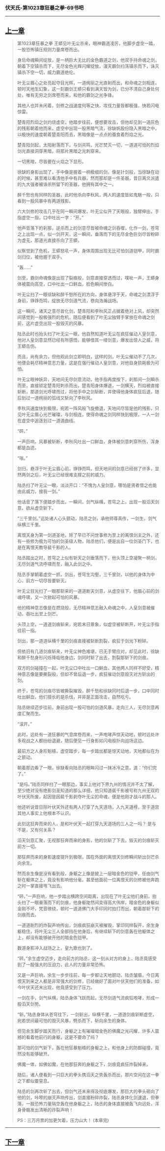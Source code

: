 ### 伏天氏-第1023章狂暴之拳-69书吧

--------
[上一章](./166f97d0cb2bc2c21474eb531967c787.md)
--------


>
>
>
>第1023章狂暴之拳
>王蟒见叶无尘杀来，眼神霸道凌厉，他脚步虚空一踏，一股恐怖镇压规则力量席卷而出。
>
>身后命魂瞬间绽放，是一柄巨大无比的金色霸道之剑，他双手持命魂之剑，朝着下空镇杀而下，无尽金色光辉闪耀绽放，漫天霸剑扫荡镇杀而下，诛灭镇杀下空一切，威力霸道绝伦。
>
>叶无尘眉心之处亮起夺目光辉，一道绚丽之光直射而出，和命魂之剑相连，顿时天地生幻象，这一刻霸剑王蟒只看到满天皆为剑，已分不清自己身处何处，唯有无穷之剑席卷而来，和他的霸剑之光争锋。
>
>其他人也并未闲着，剑修之战速度何等之快，攻伐力量皆都极强，快若闪电惊雷。
>
>楚青阳烈焰之剑灼烧虚空，他踏步往前，便想要攻击，但他却见到一道灰色的残影朝着他而来，虚空中出现一股黑暗气流，徐缺帆股份隐入黑暗之中，以极快的速度朝着楚青阳而去，黑暗像是一点点的蚕食着烈焰之光。
>
>楚青阳剑起，太阳射落而下，与剑共鸣，光芒焚灭一切，一道道可怕的烈焰剑光直接洞穿黑暗，将那片黑暗之光刺穿来。
>
>一切黑暗，尽皆要在火焰之下显形。
>
>徐缺的身影出现了，手中像是握着一柄极细的剑，像是针剑般，当徐缺在动的时候，甚至难以看清他手中有兵器，然而那却是一件圣器，昔日离爻派遣的九大强者被诛杀所留下的圣器，他拥有其中之一。
>
>醉千愁也有同样的圣器，此时他杀向李秋风，两人的速度皆如鬼魅一般，只看到一股风暴中有两道残影。
>
>六大剑修的攻击几乎在同一瞬间爆发，叶无尘似开了天眼般，独臂伸出，手指虚空一指，口中吐出一字：“开。”
>
>他声音落下的刹那，逆杀而上的剑意尽皆被命魂之剑吞噬，化作一剑，苍穹之上出现一点，似一剑开天，这一瞬间，垂落而下的无尽金色巨剑尽皆粉碎为虚无，那道光直接杀向了王蟒。
>
>似察觉到了危机，王蟒怒吼一声，身体周围出现无比可怕剑道铠甲，同时霸剑归位，被他握于双手。
>
>“轰……”
>
>剑至，霸剑命魂像是出现了裂痕般，剑意直接穿透而过，噗呲一声，王蟒身体被震向高空，口中吐出一口鲜血，脸色瞬间惨白。
>
>叶无尘扫了一眼徐缺和醉千愁所在的方向，身体悬浮于天，命魂之剑漂浮于身前，铮铮而鸣，绽放无尽剑道气流，卷向浩瀚战场。
>
>这一瞬间，诸天之意尽皆化剑，楚青阳和李秋风正占据着绝对上风，却突然间感觉到一股极强烈的危机，随后便看到了叶无尘独臂手掌放在命魂之剑前，这片虚空出现一股毁灭的风暴。
>
>陆丞此时也抬头扫了叶无尘一眼，他自然知道叶无尘在疯狂催动人皇剑意，他对人皇剑意显然已经有所感悟，能够借其一缕剑意，爆发出惊人之威，将王蟒击伤。
>
>而且，尚有余力，但他观此剑立即明白，这样的剑，叶无尘催动不了几次，他便会耗尽精神意志力量，这是在强行催动人皇剑意，对他自身损耗极为可怕。
>
>叶无尘眼神妖异，天地间无尽剑意流动，他手指再度按下，刹那间一剑瞬杀而至，直接锁定楚青阳刺杀而出，楚青阳身体爆退，一剑横天，烈焰被直接斩断，那道剑光呼啸而过，将他手中之剑斩断，并使得他身体疯狂后退，随后划过一道绚丽的弧线又斩向了李秋风。
>
>李秋风速度快到极限，宛若一阵风般飞旋撤退，天地间尽皆是他的残影，只见叶无尘眉心光芒璀璨，与剑相连，使得命魂之剑同样快到极限，一人一剑在虚空中追逐划过一道道曲线。
>
>“砰。”
>
>一声巨响，风暴被斩断，李秋风吐出一口鲜血，身体被剑意刺穿所伤，浑身都是血迹。
>
>“嗡。”
>
>剑归，悬浮于叶无尘眉心前，铮铮而鸣，但天地间的剑意已经弱了许多，显然两剑之后，叶无尘已经很难支撑之前的威力。
>
>陆丞扫了叶无尘一眼，淡淡开口：“不愧为人皇剑意，哪怕是贤者借之也能由此威力，接我一剑。”
>
>他话音了落下便踏步而出，一瞬间，剑气纵横，苍穹之上，出现一股滔天剑意，欲从虚空斩下。
>
>“三千里剑。”远处诸人心头颤动，陆丞之剑，承他师尊真传，一剑生，剑气纵横三千里。
>
>离恨天身为第一剑道圣地，除了早已不问世事修为至上的离恨剑主之外，还有一些修为极为可怕的剑圣级人物，陆丞他们，便是出自一位剑圣门下，也是在离恨天教导裴千影的人。
>
>陆丞踏出之时，苍穹之上似有斩天之剑垂落而下，他头顶上空凝聚一柄剑，无尽剑道气流呼啸而至，融入此剑之中。
>
>陆丞手掌朝着虚空一抓，剑出，苍穹生沟壑，三千里剑，以他的身体为中心，前方一切尽皆要斩灭。
>
>叶无尘目光扫了一眼那斩来的一道道断天剑意，从虚空往下，他眉心前的剑魂呼啸，又一次掀起可怕的风暴。
>
>他的精神意志像是在燃烧般，无尽精神意志融入命魂之中，人皇剑意被催动，吞吐出至上剑芒。
>
>头顶上空，一道道剑痕斩来，宛若末日景象，似虚空被斩断开，叶无尘手指往前一指。
>
>剑出，那一道道纵横千里的剑痕直接被斩断割裂，疯狂于剑光下粉碎。
>
>但依旧有几道剑痕斩来，叶无尘神色难堪，已无手臂应对，却见此时，徐缺和醉千愁身形闪烁降临他身边，剑同时斩了出去，割裂那斩下的剑痕。
>
>双方的剑碰撞在一起，叶无尘口中吐出一口鲜血，其他两人同样不好受，精神意志像是要撕裂般，但却不曾后退一步，疯狂催动剑意毁灭对方斩出的剑。
>
>终于，苍穹的剑痕尽皆被撕裂摧毁，醉千愁和徐缺同时后退一步，口中同时吐出鲜血，他们擅长的是杀伐，并非是正面攻击，自然吃亏。
>
>陆丞继续迈步往前，身前出现一股可怕的剑道风暴，走向三人，无尽剑意再度汇聚而生。
>
>“滚开。”
>
>此时，远处有一道狂暴的气息席卷而来，一声咆哮声惊天动地，顿时远处许多观战之人都纷纷退避，随后便见一行身影如闪电般扑向战场这边。
>
>最前方之人身形魁梧，虚空踏步，每一步踏出都是惊天动地，天地都似在为之颤动。
>
>朝着那边看了一眼，徐缺看向陆丞的眼眸闪过一抹冰冷之意，道：“你们完了。”
>
>“是吗。”陆丞同样扫了一眼那边，事实上他对下界九州的情况并不太了解，至少绝对没有绝影剑圣知道的那么详细，他只知道裴千影被号称九州无双的叶伏天所废，起因是因裴千影剥夺叶无尘的命魂，便是他刚才战斗的那人。
>
>他还听说昔日除叶伏天外还有两人打穿了九天道场，入九天道榜，至于道宫其他人事实上他根本不认识。
>
>此刻这狂奔而来的人，是和叶伏天一起打穿九天道场的三人之一吗？
>是与不是，又有何关系？
>
>滔天剑意汇聚，无视那狂奔而来的身影，他的剑斩了下去，毁灭的剑痕斩灭前方一切。
>
>那狂奔而来的身影速度提升到极限，围在外面的离恨天剑修瞬间斩出剑芒杀向余生。
>
>然而余生像是没有看到般，身躯之上像是披上一层暗金色的铠甲，任由剑气斩在躯体之上，竟没有影响他分毫，甚至他面前一位离恨天的剑修被他奔跑之时一掌直接甩飞出去。
>
>“砰。”一声巨响，他一步踏出横跨空间距离，出现在了叶无尘他们身前，抬头扫了一眼垂落而下的剑痕，他身躯陡然间变得高大伟岸，暗金色的身躯似金刚不坏，梵音缭绕，顿时一道道佛门大手印同时拍打而出，朝着那斩下的剑痕而去。
>
>一道道剧烈的炸裂声响传出，剑痕疯狂崩灭被摧毁，掌印同样裂开，余生身躯稳住，将叶无尘三人全部挡在他身后，有继续斩下的剑意轰在他躯体之上，却没有能够破开他的暗金色铠甲。
>
>数道身影冲入战场之上，皇九歌也到了。
>
>“砰。”余生虚空迈步，走向前方的陆丞，这一刻从对方的身上，陆丞竟感受到了一股强大的压迫力，此人的力量非常恐怖。
>
>又是一声巨响，余生一步步往前，每一步都让天地颤动，陆丞皱眉，今日离恨天到来之人都是非常强大的剑修，已经做好了面对叶伏天他们的准备，如今叶伏天还未出现，他竟感受到了压力。
>
>一剑在手，剑气纵横，陆丞身体飞跃而起，无尽剑道气流疯狂咆哮，形成一股滔天剑势。
>
>“斩。”陆丞身体从苍穹往下，一剑斩出，纵横千里，一道道剑痕斩断虚空，宛若世间最可怕的毁灭风暴，劈杀而下，斩向余生的身体。
>
>但见余生脚步踏天而行，身躯之上有璀璨暗金色的佛魔之光闪耀，许多人震撼的看着他前行的身躯，这是不要命了吗？
>
>那可怕的剑气斩下，轰在他狂暴魁梧的身躯之上，和他身上的防御碰撞，竟然没有能够破开。
>
>佛魔一体，如佛如魔，在他那狂奔的身躯之下，剑痕竟疯狂炸裂掉来。
>
>随后，诸人便看到一只巨大的拳头携滔天之势轰杀而出，那片空间在这一拳之下都似要窒息。
>
>陆丞的剑再次斩了出去，但剑气还未来得及彻底爆发，那巨大的拳头砸向了他的剑，咔嚓的崩灭声响传出，剑直接粉碎炸裂，陆丞身体化剑速退，但拳落，一股恐怖力量隔空轰在他身躯之上，陆丞的身体直接被轰飞向远处，浑身骨骼发出清晰的炸裂声响！
>
>PS：三万月票的加更欠着，压力山大！
>(本章完)
>
>

--------
[下一章](./8d8536f7e5aa3a28a41108df78230e12.md)
--------
